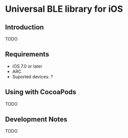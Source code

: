 # Universal BLE library for iOS

## Introduction

TODO

## Requirements

* iOS 7.0 or later
* ARC
* Suported devices: ?

## Using with CocoaPods

TODO

## Development Notes

TODO

